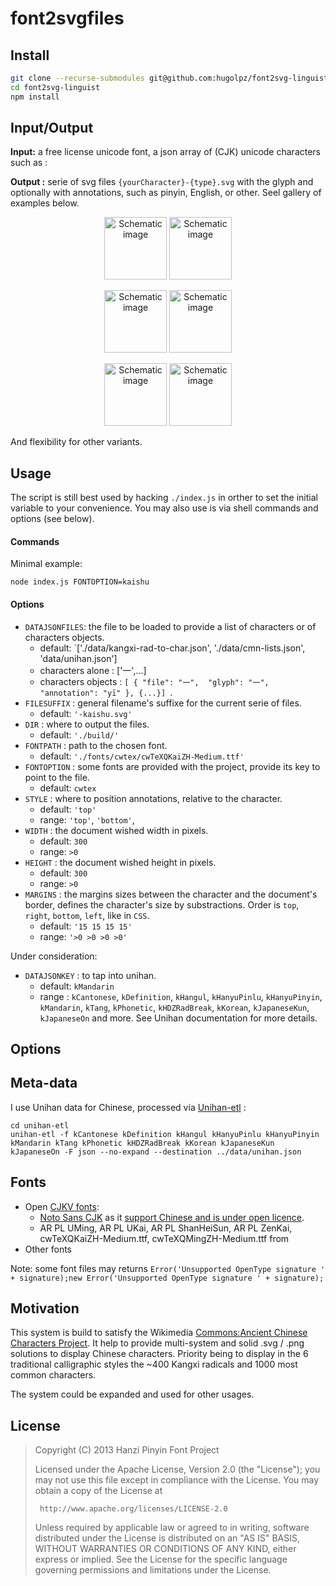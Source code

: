 # font2svgfiles

## Install

```bash
git clone --recurse-submodules git@github.com:hugolpz/font2svg-linguist.git
cd font2svg-linguist
npm install
```

## Input/Output
**Input:** a free license unicode font, a json array of (CJK) unicode characters such as :

**Output :** serie of svg files `{yourCharacter}-{type}.svg` with the glyph and optionally with annotations, such as pinyin, English, or other. Seel gallery of examples below.

<p align="center">
  <img width="100px" src="https://github.com/hugolpz/font2svg-linguist/blob/master//doc/tpl/annotation-top.png?raw=true" alt="Schematic image"/>
  <img width="100px" src="https://github.com/hugolpz/font2svg-linguist/blob/master//doc/tpl/annotation-bottom.png?raw=true" alt="Schematic image"/>
  </p>
  <p align="center">
  <img width="100px" src="https://github.com/hugolpz/font2svg-linguist/blob/master//doc/tpl/annotation-left-downward.png?raw=true" alt="Schematic image"/>
  <img width="100px" src="https://github.com/hugolpz/font2svg-linguist/blob/master//doc/tpl/annotation-left-upward.png?raw=true" alt="Schematic image"/>
  </p>
  <p align="center">
  <img width="100px" src="https://github.com/hugolpz/font2svg-linguist/blob/master//doc/tpl/annotation-right-downward.png?raw=true" alt="Schematic image"/>
  <img width="100px" src="https://github.com/hugolpz/font2svg-linguist/blob/master//doc/tpl/annotation-right-upward.png?raw=true" alt="Schematic image"/>
</p>

And flexibility for other variants.

## Usage
The script is still best used by hacking `./index.js` in orther to set the initial variable to your convenience. You may also use is via shell commands and options (see below).

#### Commands
Minimal example:

```
node index.js FONTOPTION=kaishu
```

#### Options
* `DATAJSONFILES`: the file to be loaded to provide a list of characters or of characters objects.
  * default: `['./data/kangxi-rad-to-char.json', './data/cmn-lists.json', 'data/unihan.json']
  * characters alone : ['⼀',...]
  * characters objects : `[ { "file": "⼀",  "glyph": "一",  "annotation": "yī" }, {...}] `.
* `FILESUFFIX` : general filename's suffixe for the current serie of files.
  * default: `'-kaishu.svg'`
* `DIR` : where to output the files.
  * default: `'./build/'`
* `FONTPATH` : path to the chosen font.
  * default: `'./fonts/cwtex/cwTeXQKaiZH-Medium.ttf'`
* `FONTOPTION` : some fonts are provided with the project, provide its key to point to the file.
  * default: `cwtex`
* `STYLE` : where to position annotations, relative to the character.
  * default: `'top'`
  * range: `'top'`, `'bottom'`,
* `WIDTH` : the document wished width in pixels.
  * default: `300`
  * range: `>0`
* `HEIGHT` : the document wished height in pixels.
  * default: `300`
  * range: `>0`
* `MARGINS` : the margins sizes between the character and the document's border, defines the character's size by substractions. Order is `top`, `right`, `bottom`, `left`, like in `CSS`.
  * default: `'15 15 15 15'`
  * range: `'>0 >0 >0 >0'`

Under consideration:
* `DATAJSONKEY` : to tap into unihan. 
  * default: `kMandarin`
  * range : `kCantonese`, `kDefinition`, `kHangul`, `kHanyuPinlu`, `kHanyuPinyin`, `kMandarin`, `kTang`, `kPhonetic`, `kHDZRadBreak`, `kKorean`, `kJapaneseKun`, `kJapaneseOn` and more. See Unihan documentation for more details.

## Options


## Meta-data
I use Unihan data for Chinese, processed via [Unihan-etl](https://github.com/cihai/unihan-etl) :

```
cd unihan-etl
unihan-etl -f kCantonese kDefinition kHangul kHanyuPinlu kHanyuPinyin kMandarin kTang kPhonetic kHDZRadBreak kKorean kJapaneseKun kJapaneseOn -F json --no-expand --destination ../data/unihan.json
```

## Fonts

* Open [CJKV fonts](https://en.wikipedia.org/wiki/List_of_CJK_fonts):
  * [Noto Sans CJK](https://github.com/googlei18n/noto-cjk) as it [support Chinese and is under open licence](https://www.wikiwand.com/en/Noto_fonts).
  * AR PL UMing,	AR PL UKai, AR PL ShanHeiSun,	AR PL ZenKai, cwTeXQKaiZH-Medium.ttf, cwTeXQMingZH-Medium.ttf from [](http://zenozeng.github.io/Free-Chinese-Fonts/)
* Other fonts

Note: some font files may returns `Error('Unsupported OpenType signature ' + signature);new Error('Unsupported OpenType signature ' + signature);`

## Motivation

This system is build to satisfy the Wikimedia [Commons:Ancient Chinese Characters Project](https://commons.wikimedia.org/wiki/Commons:Ancient_Chinese_characters_project). It help to provide multi-system and solid .svg / .png solutions to display Chinese characters. Priority being to display in the 6 traditional calligraphic styles the ~400 Kangxi radicals and 1000 most common characters.

The system could be expanded and used for other usages.

## License

> Copyright (C) 2013 Hanzi Pinyin Font Project
>
> Licensed under the Apache License, Version 2.0 (the "License");
> you may not use this file except in compliance with the License.
> You may obtain a copy of the License at
>
>      http://www.apache.org/licenses/LICENSE-2.0
>
> Unless required by applicable law or agreed to in writing, software
> distributed under the License is distributed on an "AS IS" BASIS,
> WITHOUT WARRANTIES OR CONDITIONS OF ANY KIND, either express or implied.
> See the License for the specific language governing permissions and
> limitations under the License.
